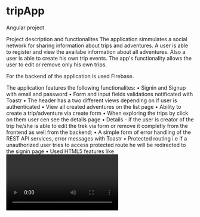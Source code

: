# tripApp
 Angular project

Project description and functionalites
The application simmulates a social network for sharing information about trips and adventures. A user is able to register and view the availabe information about all adventures. Also a user is able to create his own trip events. The app's functionality allows the user to edit or remove only his own trips.

For the backend of the application is used Firebase.

The application features the following functionalites: 
• Signin and Signup with email and password
• Form and input fields validations notificated with Toastr
• The header has a two different views depending on if user is authenticated
• View all created adventures on the list page
• Ability to create a trip/adventure via create form
• When exploring the trips by click on them user cen see  the details page
• Details - if the user is creator of the trip he/she is able to edit the trek via form or remove it completly from the frontend as well from the backend;
• A simple form of error handling of the REST API services, error messages with Toastr
• Protected routing i.e if a unauthorized user tries to access protected route he will be redirected to the signin page 
• Used HTML5 features like <video> and LocalStorage


